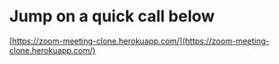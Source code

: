 # Jump on a quick call below

[https://zoom-meeting-clone.herokuapp.com/](https://zoom-meeting-clone.herokuapp.com/)
